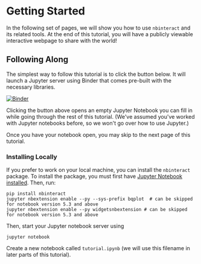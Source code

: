 # Getting Started

In the following set of pages, we will show you how to use `nbinteract` and its
related tools. At the end of this tutorial, you will have a publicly viewable
interactive webpage to share with the world!

## Following Along

The simplest way to follow this tutorial is to click the button below. It will
launch a Jupyter server using Binder that comes pre-built with the necessary
libraries.

[![Binder](https://mybinder.org/badge.svg)](https://staging.mybinder.org/v2/gh/SamLau95/nbinteract-image/master?filepath=tutorial.ipynb)

Clicking the button above opens an empty Jupyter Notebook you can fill in
while going through the rest of this tutorial. (We've assumed you've worked
with Jupyter notebooks before, so we won't go over how to use Jupyter.)

Once you have your notebook open, you may skip to the next page of this
tutorial.

### Installing Locally

If you prefer to work on your local machine, you can install the `nbinteract`
package. To install the package, you must first have
[Jupyter Notebook installed][install-nb]. Then, run:

```
pip install nbinteract
jupyter nbextension enable --py --sys-prefix bqplot  # can be skipped for notebook version 5.3 and above
jupyter nbextension enable --py widgetsnbextension # can be skipped for notebook version 5.3 and above
```

Then, start your Jupyter notebook server using

```
jupyter notebook
```

Create a new notebook called `tutorial.ipynb` (we will use this filename in
later parts of this tutorial).

[install-nb]: http://jupyter.readthedocs.io/en/latest/install.html
